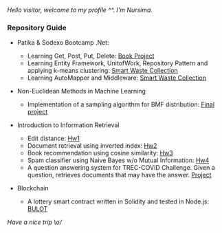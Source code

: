 *Hello visitor, welcome to my profile ^^. I'm Nursima.*

### Repository Guide

- Patika & Sodexo Bootcamp .Net:
  - Learning Get, Post, Put, Delete: [Book Project](https://github.com/nursimacelik/first-homework-nursimacelik)
  - Learning Entity Framework, UnitofWork, Repository Pattern and applying k-means clustering: [Smart Waste Collection](https://github.com/nursimacelik/ikinci-hafta-odevi-nursimacelik)
  - Learning AutoMapper and Middleware: [Smart Waste Collection](https://github.com/nursimacelik/ucuncuodev-nursimacelik)

- Non-Euclidean Methods in Machine Learning
  - Implementation of a sampling algorithm for BMF distribution: [Final project](https://github.com/nursimacelik/sampling-from-bmf)

- Introduction to Information Retrieval
  - Edit distance: [Hw1](https://github.com/nursimacelik/information-retrieval-hw1) 
  - Document retrieval using inverted index: [Hw2](https://github.com/nursimacelik/information-retrieval-hw2) 
  - Book recommendation using cosine similarity: [Hw3](https://github.com/nursimacelik/information-retrieval-hw3) 
  - Spam classifier using Naive Bayes w/o Mutual Information: [Hw4](https://github.com/nursimacelik/information-retrieval-hw4) 
  - A question answering system for TREC-COVID Challenge. Given a question, retrieves documents that may have the answer. [Project](https://github.com/egirgin/cmpe493-term-project)

- Blockchain
  - A lottery smart contract written in Solidity and tested in Node.js: [BULOT](https://github.com/tapachir/BULOT)


*Have a nice trip \o/*

